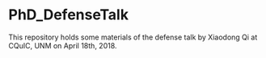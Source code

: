 # PhD_DefenseTalk
This repository holds some materials of the defense talk by Xiaodong Qi at CQuIC, UNM on April 18th, 2018. 
